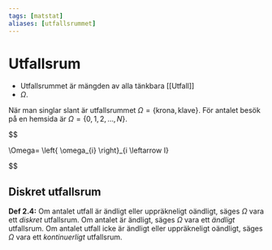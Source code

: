 ```yaml
---
tags: [matstat]
aliases: [utfallsrummet]
---
```

# Utfallsrum
- Utfallsrummet är mängden av alla tänkbara [[Utfall]] 
- $\Omega$.

När man singlar slant är utfallsrummet $\Omega= \{\text{krona}, \text{klave}\}$. För antalet besök på en hemsida är $\Omega=\left\{ 0,1,2,\dots,N \right\}$.


$$

\Omega= \left\{ \omega_{i} \right\}_{i \leftarrow I}

$$

## Diskret utfallsrum
**Def 2.4:** Om antalet utfall är ändligt eller uppräkneligt oändligt, säges $\Omega$ vara ett *diskret* utfallsrum. Om antalet är ändligt, säges $\Omega$ vara ett *ändligt* utfallsrum. Om antalet utfall icke är ändligt eller uppräkneligt oändligt, säges $\Omega$ vara ett *kontinuerligt* utfallsrum. 
